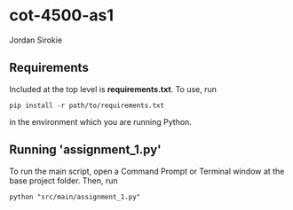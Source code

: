 # cot-4500-as1
Jordan Sirokie

## Requirements
Included at the top level is **requirements.txt**. To use, run 

    pip install -r path/to/requirements.txt

in the environment which you are running Python.

## Running 'assignment_1.py'

To run the main script, open a Command Prompt or Terminal window at the base project folder. Then, run

    python "src/main/assignment_1.py"